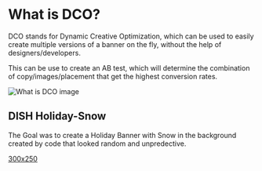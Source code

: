 # What is DCO?

DCO stands for Dynamic Creative Optimization, which can be used to easily create multiple versions of a banner on the fly, without the help of designers/developers.

This can be use to create an AB test, which will determine the combination of copy/images/placement that get the highest conversion rates.

![What is DCO image](https://prodriguez-dev.github.io/dco/images/what-is-dco.png)

##  DISH Holiday-Snow

The Goal was to create a Holiday Banner with Snow in the background created by code that looked random and unpredective.

[300x250](https://prodriguez-dev.github.io/dco/holiday-snow/300x250/index.html)
